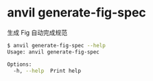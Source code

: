 # anvil generate-fig-spec

生成 Fig 自动完成规范

```bash
$ anvil generate-fig-spec --help
Usage: anvil generate-fig-spec

Options:
  -h, --help  Print help
```